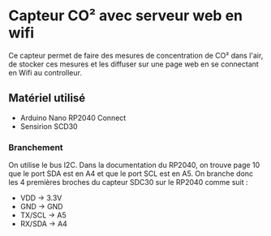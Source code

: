 # Capteur CO² avec serveur web en wifi

Ce capteur permet de faire des mesures de concentration de CO² dans l'air, de stocker ces mesures et les diffuser sur une page web en se connectant en Wifi au controlleur.

## Matériel utilisé
 - Arduino Nano RP2040 Connect
 - Sensirion SCD30

### Branchement

On utilise le bus I2C. Dans la documentation du RP2040, on trouve page 10 que le port SDA est en A4 et que le port SCL est en A5.
On branche donc les 4 premières broches du capteur SDC30 sur le RP2040 comme suit :
 - VDD -> 3.3V
 - GND -> GND
 - TX/SCL -> A5
 - RX/SDA -> A4

